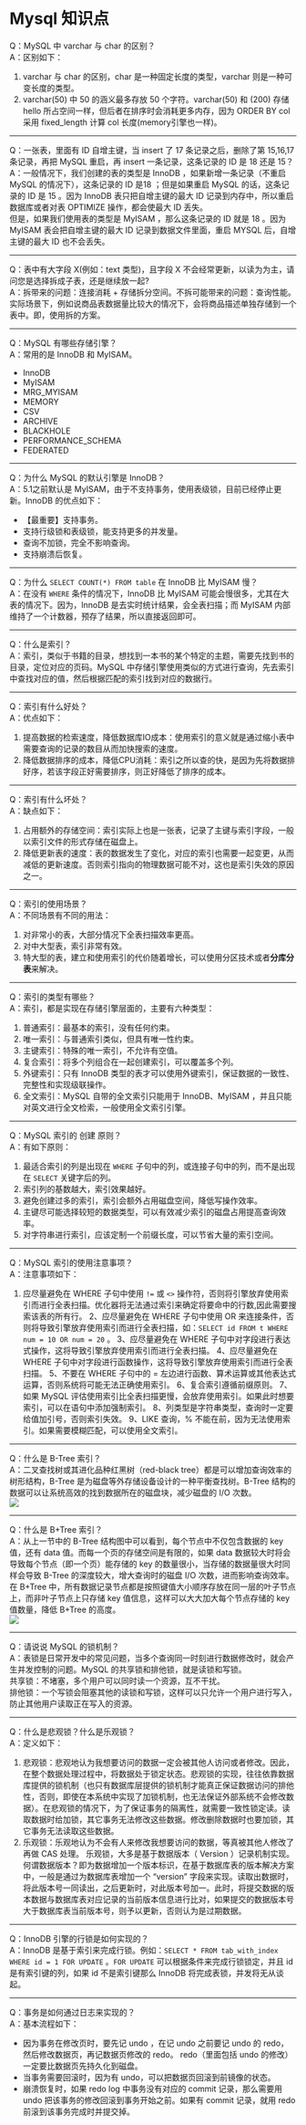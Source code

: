 # Mysql 知识点

Q：MySQL 中 varchar 与 char 的区别？  
A：区别如下：  
1. varchar 与 char 的区别，char 是一种固定长度的类型，varchar 则是一种可变长度的类型。
2. varchar(50) 中 50 的涵义最多存放 50 个字符。varchar(50) 和 (200) 存储 hello 所占空间一样，但后者在排序时会消耗更多内存，因为 ORDER BY col 采用 fixed_length 计算 col 长度(memory引擎也一样)。
***
Q：一张表，里面有 ID 自增主键，当 insert 了 17 条记录之后，删除了第 15,16,17 条记录，再把 MySQL 重启，再 insert 一条记录，这条记录的 ID 是 18 还是 15？  
A：一般情况下，我们创建的表的类型是 InnoDB ，如果新增一条记录（不重启 MySQL 的情况下），这条记录的 ID 是18 ；但是如果重启 MySQL 的话，这条记录的 ID 是 15 。因为 InnoDB 表只把自增主键的最大 ID 记录到内存中，所以重启数据库或者对表 OPTIMIZE 操作，都会使最大 ID 丢失。  
但是，如果我们使用表的类型是 MyISAM ，那么这条记录的 ID 就是 18 。因为 MyISAM 表会把自增主键的最大 ID 记录到数据文件里面，重启 MYSQL 后，自增主键的最大 ID 也不会丢失。  
***
Q：表中有大字段 X(例如：text 类型)，且字段 X 不会经常更新，以读为为主，请问您是选择拆成子表，还是继续放一起?  
A：拆带来的问题：连接消耗 + 存储拆分空间。不拆可能带来的问题：查询性能。  
实际场景下，例如说商品表数据量比较大的情况下，会将商品描述单独存储到一个表中。即，使用拆的方案。
***
Q：MySQL 有哪些存储引擎？  
A：常用的是 InnoDB 和 MyISAM。  
- InnoDB
- MyISAM
- MRG_MYISAM
- MEMORY
- CSV
- ARCHIVE
- BLACKHOLE
- PERFORMANCE_SCHEMA
- FEDERATED
***
Q：为什么 MySQL 的默认引擎是 InnoDB？  
A：5.1之前默认是 MyISAM，由于不支持事务，使用表级锁，目前已经停止更新。InnoDB 的优点如下：  
- 【最重要】支持事务。
- 支持行级锁和表级锁，能支持更多的并发量。
- 查询不加锁，完全不影响查询。
- 支持崩溃后恢复。

***
Q：为什么 `SELECT COUNT(*) FROM table` 在 InnoDB 比 MyISAM 慢？  
A：在没有 `WHERE` 条件的情况下，InnoDB 比 MyISAM 可能会慢很多，尤其在大表的情况下。因为，InnoDB 是去实时统计结果，会全表扫描；而 MyISAM 内部维持了一个计数器，预存了结果，所以直接返回即可。
***
Q：什么是索引？  
A：索引，类似于书籍的目录，想找到一本书的某个特定的主题，需要先找到书的目录，定位对应的页码。MySQL 中存储引擎使用类似的方式进行查询，先去索引中查找对应的值，然后根据匹配的索引找到对应的数据行。
***
Q：索引有什么好处？  
A：优点如下：  
1. 提高数据的检索速度，降低数据库IO成本：使用索引的意义就是通过缩小表中需要查询的记录的数目从而加快搜索的速度。
2. 降低数据排序的成本，降低CPU消耗：索引之所以查的快，是因为先将数据排好序，若该字段正好需要排序，则正好降低了排序的成本。
***
Q：索引有什么坏处？  
A：缺点如下：  
1. 占用额外的存储空间：索引实际上也是一张表，记录了主键与索引字段，一般以索引文件的形式存储在磁盘上。
2. 降低更新表的速度：表的数据发生了变化，对应的索引也需要一起变更，从而减低的更新速度。否则索引指向的物理数据可能不对，这也是索引失效的原因之一。
***
Q：索引的使用场景？  
A：不同场景有不同的用法：  
1. 对非常小的表，大部分情况下全表扫描效率更高。
2. 对中大型表，索引非常有效。
3. 特大型的表，建立和使用索引的代价随着增长，可以使用分区技术或者**分库分表**来解决。
***
Q：索引的类型有哪些？  
A：索引，都是实现在存储引擎层面的，主要有六种类型：  
1. 普通索引：最基本的索引，没有任何约束。
2. 唯一索引：与普通索引类似，但具有唯一性约束。
3. 主键索引：特殊的唯一索引，不允许有空值。
4. 复合索引：将多个列组合在一起创建索引，可以覆盖多个列。
5. 外键索引：只有 InnoDB 类型的表才可以使用外键索引，保证数据的一致性、完整性和实现级联操作。
6. 全文索引：MySQL 自带的全文索引只能用于 InnoDB、MyISAM ，并且只能对英文进行全文检索，一般使用全文索引引擎。
***
Q：MySQL 索引的 创建 原则？  
A：有如下原则：  
1. 最适合索引的列是出现在 `WHERE` 子句中的列，或连接子句中的列，而不是出现在 `SELECT` 关键字后的列。
2. 索引列的基数越大，索引效果越好。
4. 避免创建过多的索引，索引会额外占用磁盘空间，降低写操作效率。
5. 主键尽可能选择较短的数据类型，可以有效减少索引的磁盘占用提高查询效率。
6. 对字符串进行索引，应该定制一个前缀长度，可以节省大量的索引空间。
***
Q：MySQL 索引的使用注意事项？  
A：注意事项如下：  
1. 应尽量避免在 WHERE 子句中使用 `!=` 或 `<>` 操作符，否则将引擎放弃使用索引而进行全表扫描。优化器将无法通过索引来确定将要命中的行数,因此需要搜索该表的所有行。
2、应尽量避免在 WHERE 子句中使用 OR 来连接条件，否则将导致引擎放弃使用索引而进行全表扫描，如：`SELECT id FROM t WHERE num = 10 OR num = 20` 。
3、应尽量避免在 WHERE 子句中对字段进行表达式操作，这将导致引擎放弃使用索引而进行全表扫描。
4、应尽量避免在 WHERE 子句中对字段进行函数操作，这将导致引擎放弃使用索引而进行全表扫描。
5、不要在 WHERE 子句中的 = 左边进行函数、算术运算或其他表达式运算，否则系统将可能无法正确使用索引。
6、复合索引遵循前缀原则。
7、如果 MySQL 评估使用索引比全表扫描更慢，会放弃使用索引。如果此时想要索引，可以在语句中添加强制索引。
8、列类型是字符串类型，查询时一定要给值加引号，否则索引失效。
9、LIKE 查询，% 不能在前，因为无法使用索引。如果需要模糊匹配，可以使用全文索引。
***
Q：什么是 B-Tree 索引？  
A：二叉查找树或其进化品种红黑树（red-black tree）都是可以增加查询效率的树形结构，B-Tree 是为磁盘等外存储设备设计的一种平衡查找树。B-Tree 结构的数据可以让系统高效的找到数据所在的磁盘块，减少磁盘的 I/O 次数。  
![](http://static.iocoder.cn/84ea509fa091a10add4e7614e6cb37db)
***
Q：什么是 B+Tree 索引？  
A：从上一节中的 B-Tree 结构图中可以看到，每个节点中不仅包含数据的 key 值，还有 data 值。而每一个页的存储空间是有限的，如果 data 数据较大时将会导致每个节点（即一个页）能存储的 key 的数量很小，当存储的数据量很大时同样会导致 B-Tree 的深度较大，增大查询时的磁盘 I/O 次数，进而影响查询效率。在 B+Tree 中，所有数据记录节点都是按照键值大小顺序存放在同一层的叶子节点上，而非叶子节点上只存储 key 值信息，这样可以大大加大每个节点存储的 key 值数量，降低 B+Tree 的高度。  
![](http://static.iocoder.cn/259d196856a231aff5e3cf1505848af4)
***
Q：请说说 MySQL 的锁机制？  
A：表锁是日常开发中的常见问题，当多个查询同一时刻进行数据修改时，就会产生并发控制的问题。MySQL 的共享锁和排他锁，就是读锁和写锁。  
共享锁：不堵塞，多个用户可以同时读一个资源，互不干扰。  
排他锁：一个写锁会阻塞其他的读锁和写锁，这样可以只允许一个用户进行写入，防止其他用户读取正在写入的资源。  
***
Q：什么是悲观锁？什么是乐观锁？  
A：定义如下：  
1. 悲观锁：悲观地认为我想要访问的数据一定会被其他人访问或者修改。因此，在整个数据处理过程中，将数据处于锁定状态。悲观锁的实现，往往依靠数据库提供的锁机制（也只有数据库层提供的锁机制才能真正保证数据访问的排他性，否则，即使在本系统中实现了加锁机制，也无法保证外部系统不会修改数据）。在悲观锁的情况下，为了保证事务的隔离性，就需要一致性锁定读。读取数据时给加锁，其它事务无法修改这些数据。修改删除数据时也要加锁，其它事务无法读取这些数据。  
2. 乐观锁：乐观地认为不会有人来修改我想要访问的数据，等真被其他人修改了再做 CAS 处理。 乐观锁，大多是基于数据版本（ Version ）记录机制实现。何谓数据版本？即为数据增加一个版本标识，在基于数据库表的版本解决方案中，一般是通过为数据库表增加一个 “version” 字段来实现。读取出数据时，将此版本号一同读出，之后更新时，对此版本号加一。此时，将提交数据的版本数据与数据库表对应记录的当前版本信息进行比对，如果提交的数据版本号大于数据库表当前版本号，则予以更新，否则认为是过期数据。   
***
Q：InnoDB 引擎的行锁是如何实现的？  
A：InnoDB 是基于索引来完成行锁。例如：`SELECT * FROM tab_with_index WHERE id = 1 FOR UPDATE` 。`FOR UPDATE` 可以根据条件来完成行锁锁定，并且 id 是有索引键的列，如果 id 不是索引键那么 InnoDB 将完成表锁，并发将无从谈起。
***
Q：事务是如何通过日志来实现的？  
A：基本流程如下：  
- 因为事务在修改页时，要先记 undo ，在记 undo 之前要记 undo 的 redo， 然后修改数据页，再记数据页修改的 redo。 redo（里面包括 undo 的修改）一定要比数据页先持久化到磁盘。
- 当事务需要回滚时，因为有 undo，可以把数据页回滚到前镜像的状态。
- 崩溃恢复时，如果 redo log 中事务没有对应的 commit 记录，那么需要用 undo 把该事务的修改回滚到事务开始之前。如果有 commit 记录，就用 redo 前滚到该事务完成时并提交掉。








